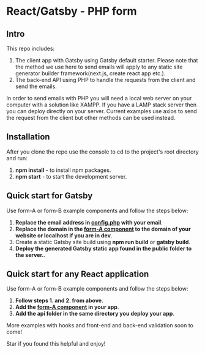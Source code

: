 # React/Gatsby - PHP form 

## Intro

This repo includes:

1. The client app with Gatsby using Gatsby default starter. Please note that the method we use here to send emails will apply to any static site generator builder framework(next.js, create react app etc.).
2. The back-end API using PHP to handle the requests from the client and send the emails.

In order to send emails with PHP you will need a local web server on your computer with a solution like XAMPP. If you have a LAMP stack server then you can deploy directly on your server. Current examples use axios to send the request from the client but other methods can be used instead.

## Installation

After you clone the repo use the console to cd to the project's root directory and run:
1. **npm install** - to install npm packages.
2. **npm start** - to start the development server. 

## Quick start for Gatsby

Use form-A or form-B example components and follow the steps below:

1. **Replace the email address in [config.php](https://github.com/frankagathos/gatsby-with-php-form/blob/master/static/api/contact/config.php) with your email**.
2. **Replace the domain in the [form-A component](https://github.com/frankagathos/gatsby-with-php-form/blob/master/src/components/form-A.js) to the domain of your website or localhost if you are in dev**.
3. Create a static Gatsby site build using  **npm run build** or **gatsby build**.
4. **Deploy the generated Gatsby static app found in the public folder to the server.**.

## Quick start for any React application

Use form-A or form-B example components and follow the steps below:

1. **Follow steps 1. and 2. from above**.
2. **Add the [form-A component](https://github.com/frankagathos/gatsby-with-php-form/blob/master/src/components/form-A.js) in your app**.
3. **Add the api folder in the same directory you deploy your app**.

More examples with hooks and front-end and back-end validation soon to come!

Star if you found this helpful and enjoy!